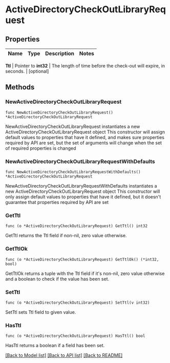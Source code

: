 # ActiveDirectoryCheckOutLibraryRequest


## Properties

Name | Type | Description | Notes
------------ | ------------- | ------------- | -------------


**Ttl** | Pointer to **int32** | The length of time before the check-out will expire, in seconds. | [optional] 



## Methods


### NewActiveDirectoryCheckOutLibraryRequest

`func NewActiveDirectoryCheckOutLibraryRequest() *ActiveDirectoryCheckOutLibraryRequest`

NewActiveDirectoryCheckOutLibraryRequest instantiates a new ActiveDirectoryCheckOutLibraryRequest object
This constructor will assign default values to properties that have it defined,
and makes sure properties required by API are set, but the set of arguments
will change when the set of required properties is changed

### NewActiveDirectoryCheckOutLibraryRequestWithDefaults

`func NewActiveDirectoryCheckOutLibraryRequestWithDefaults() *ActiveDirectoryCheckOutLibraryRequest`

NewActiveDirectoryCheckOutLibraryRequestWithDefaults instantiates a new ActiveDirectoryCheckOutLibraryRequest object
This constructor will only assign default values to properties that have it defined,
but it doesn't guarantee that properties required by API are set


### GetTtl

`func (o *ActiveDirectoryCheckOutLibraryRequest) GetTtl() int32`

GetTtl returns the Ttl field if non-nil, zero value otherwise.

### GetTtlOk

`func (o *ActiveDirectoryCheckOutLibraryRequest) GetTtlOk() (*int32, bool)`

GetTtlOk returns a tuple with the Ttl field if it's non-nil, zero value otherwise
and a boolean to check if the value has been set.

### SetTtl

`func (o *ActiveDirectoryCheckOutLibraryRequest) SetTtl(v int32)`

SetTtl sets Ttl field to given value.


### HasTtl

`func (o *ActiveDirectoryCheckOutLibraryRequest) HasTtl() bool`

HasTtl returns a boolean if a field has been set.









[[Back to Model list]](../README.md#documentation-for-models) [[Back to API list]](../README.md#documentation-for-api-endpoints) [[Back to README]](../README.md)


